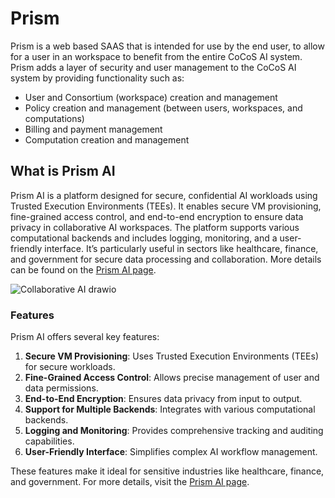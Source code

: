 # Prism

Prism is a web based SAAS that is intended for use by the end user, to allow for a user in an workspace to benefit from the entire CoCoS AI system. Prism adds a layer of security and user management to the CoCoS AI system by providing functionality such as:

- User and Consortium (workspace) creation and management
- Policy creation and management (between users, workspaces, and computations)
- Billing and payment management
- Computation creation and management

## What is Prism AI

Prism AI is a platform designed for secure, confidential AI workloads using Trusted Execution Environments (TEEs). It enables secure VM provisioning, fine-grained access control, and end-to-end encryption to ensure data privacy in collaborative AI workspaces. The platform supports various computational backends and includes logging, monitoring, and a user-friendly interface. It’s particularly useful in sectors like healthcare, finance, and government for secure data processing and collaboration. More details can be found on the [Prism AI page](https://ultraviolet.rs/prism.html).

![Collaborative AI drawio](https://user-images.githubusercontent.com/23095882/183417817-a5013c43-637e-488b-9e06-ee6fe8e588b0.svg)

### Features

Prism AI offers several key features:

1. **Secure VM Provisioning**: Uses Trusted Execution Environments (TEEs) for secure workloads.
2. **Fine-Grained Access Control**: Allows precise management of user and data permissions.
3. **End-to-End Encryption**: Ensures data privacy from input to output.
4. **Support for Multiple Backends**: Integrates with various computational backends.
5. **Logging and Monitoring**: Provides comprehensive tracking and auditing capabilities.
6. **User-Friendly Interface**: Simplifies complex AI workflow management.

These features make it ideal for sensitive industries like healthcare, finance, and government. For more details, visit the [Prism AI page](https://ultraviolet.rs/prism.html).
